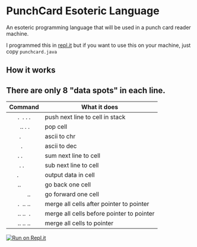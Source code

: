 # PunchCard Esoteric Language
An esoteric programming language that will be used in a punch card reader machine.

I programmed this in [repl.it](https://repl.it) but if you want to use this on your machine, just copy `punchcard.java`

## How it works
There are only 8 "data spots" in each line.
---

| Command     | What it does           |
| :-: | --- |
|.&nbsp;&nbsp;.&nbsp;.&nbsp;.| push next line to cell in stack|
|&nbsp;&nbsp;..&nbsp;.&nbsp;.&nbsp;| pop cell |
|&nbsp;.&nbsp;&nbsp;&nbsp;&nbsp;&nbsp;&nbsp;| ascii to chr |
|&nbsp;&nbsp;.&nbsp;&nbsp;&nbsp;&nbsp;&nbsp;| ascii to dec           |
|.&nbsp;.&nbsp;&nbsp;&nbsp;&nbsp;&nbsp;| sum next line to cell |
|&nbsp;.&nbsp;.&nbsp;&nbsp;&nbsp;&nbsp;| sub next line to cell |
|.&nbsp;&nbsp;&nbsp;&nbsp;&nbsp;&nbsp;&nbsp;&nbsp;| output data in cell |
|..&nbsp;&nbsp;&nbsp;&nbsp;&nbsp;&nbsp;| go back one cell |
|&nbsp;&nbsp;&nbsp;&nbsp;&nbsp;&nbsp;..| go forward one cell |
|.&nbsp;&nbsp;..&nbsp;..| merge all cells after pointer to pointer|
|..&nbsp;..&nbsp;&nbsp;.| merge all cells before pointer to pointer|
|..&nbsp;..&nbsp;..| merge all cells to pointer|

[![Run on Repl.it](https://repl.it/badge/github/Supercolbat/PunchCard-PL)](https://repl.it/github/Supercolbat/PunchCard-PL)